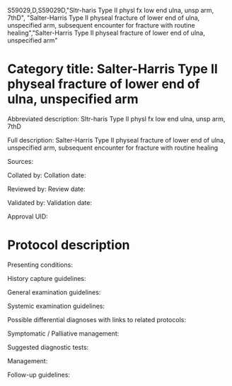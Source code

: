 S59029,D,S59029D,"Sltr-haris Type II physl fx low end ulna, unsp arm, 7thD", "Salter-Harris Type II physeal fracture of lower end of ulna, unspecified arm, subsequent encounter for fracture with routine healing","Salter-Harris Type II physeal fracture of lower end of ulna, unspecified arm"
# Category title: Salter-Harris Type II physeal fracture of lower end of ulna, unspecified arm

Abbreviated description: Sltr-haris Type II physl fx low end ulna, unsp arm, 7thD

Full description: Salter-Harris Type II physeal fracture of lower end of ulna, unspecified arm, subsequent encounter for fracture with routine healing

Sources:

Collated by:
Collation date:

Reviewed by:
Review date:

Validated by:
Validation date:

Approval UID:

# Protocol description

Presenting conditions:

History capture guidelines:

General examination guidelines:

Systemic examination guidelines:

Possible differential diagnoses with links to related protocols:

Symptomatic / Palliative management:

Suggested diagnostic tests:

Management:

Follow-up guidelines:
